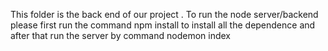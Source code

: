 This folder is the back end of our project . To run the node server/backend please first run the command npm install to install all the dependence and after that run the server by command nodemon index 
